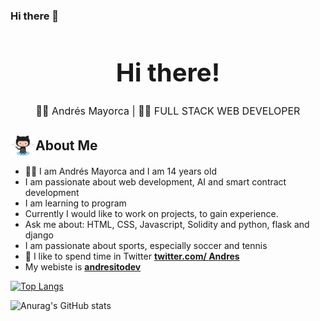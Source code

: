 ### Hi there 👋

<h1 style="font-size: 2.5rem; font-weight: bold; text-align: center;" align='center'>Hi there!</h1> 

<p style="text-align: center; font-size: 1rem;" align='center'>👦🏻 Andrés Mayorca | 👨‍💻 FULL STACK WEB DEVELOPER</p>

<h2 style="display: flex; align-items: center; margin-bottom: 1rem;"><img style="width: 40px; margin: 0;" src="./Octocat.png" alt="🌟" width='40' /> About Me</h2>

- 👨‍💻 I am Andrés Mayorca and I am 14 years old
- I am passionate about web development, AI and smart contract development
- I am learning to program
- Currently I would like to work on projects, to gain experience.
- Ask me about: HTML, CSS, Javascript, Solidity and python, flask and django
- I am passionate about sports, especially soccer and tennis
- 💬 I like to spend time in Twitter **[twitter.com/ Andres](https://twitter.com/andresitodev)**
- My webiste is **[andresitodev](https://andresitodev.github.io/My-Website/)**


[![Top Langs](https://github-readme-stats.vercel.app/api/top-langs/?username=andresitodev&layout=compact)](https://github.com/andresitodev/github-readme-stats)

![Anurag's GitHub stats](https://github-readme-stats.vercel.app/api?username=andresitodev&show_icons=true&theme=light)

